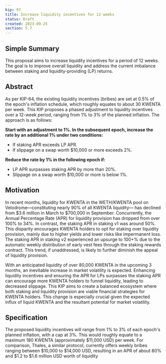 ```yaml
---
kip: 97  
title: Increase liquidity incentives for 12 weeks  
status: Draft 
created: 2023-09-25  
section: 5.7  
---
```


## Simple Summary

This proposal aims to increase liquidity incentives for a period of 12 weeks. The goal is to improve overall liquidity and address the current imbalance between staking and liquidity-providing (LP) returns.

## Abstract

As per KIP-64, the existing liquidity incentives (bribes) are set at 0.5% of the epoch's inflation schedule, which roughly equates to about 30 KWENTA per week. This KIP proposes a phased adjustment to liquidity incentives over a 12-week period, ranging from 1% to 3% of the planned inflation. The approach is as follows:

**Start with an adjustment to 1%. In the subsequent epoch, increase the rate by an additional 1% under two conditions:**
- If staking APR exceeds LP APR.
- If slippage on a swap worth $10,000 or more exceeds 2%.
  
**Reduce the rate by 1% in the following epoch if:**
- LP APR surpasses staking APR by more than 20%.
- Slippage on a swap worth $10,000 or more is below 1%.

## Motivation

In recent months, liquidity for KWENTA in the WETH/KWENTA pool on Velodrome—constituting nearly 90% of all KWENTA liquidity— has declined from $3.6 million in March to $700,000 in September. Concurrently, the Annual Percentage Rate (APR) for liquidity provision has dropped from over 100% to 34%. In contrast, the staking APR in staking v1 was around 50%. This disparity encourages KWENTA holders to opt for staking over liquidity provision, mainly due to higher yields and lower risks like impermanent loss.
The staking APR in staking v2 experienced an upsurge to 100+% due to the automatic weekly distribution of early vest fees through the staking rewards contract. This trend, if unaddressed, is likely to further diminish the appeal of liquidity provision.

With an anticipated liquidity of over 80,000 KWENTA in the upcoming 3 months, an inevitable increase in market volatility is expected. Enhancing liquidity incentives and ensuring the APR for LPs surpasses the staking APR can encourage more KWENTA holders to funnel liquidity, leading to decreased slippage.
This KIP aims to create a balanced ecosystem where both staking and liquidity provision are viable financial strategies for KWENTA holders. This change is especially crucial given the expected influx of liquid KWENTA and the resultant potential for market volatility.

## Specification

The proposed liquidity incentives will range from 1% to 3% of each epoch's planned inflation, with a cap at 3%. This would roughly equate to a maximum 180 KWENTA (approximately $11,000 USD) per week. 
For comparison, Thales, a similar protocol, currently offers weekly bribes ranging between $10,000 to $14,000 USD, resulting in an APR of about 80% and $1.2 to $1.6 million USD worth of liquidity

